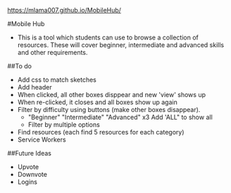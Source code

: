 https://mlama007.github.io/MobileHub/

#Mobile Hub
* This is a tool which students can use to browse a collection of resources. These will cover beginner, intermediate and advanced skills and other requirements.

##To do
* Add css to match sketches
* Add header
* When clicked, all other boxes disppear and new 'view' shows up
* When re-clicked, it closes and all boxes show up again
* Filter by difficulty using buttons (make other boxes disappear). 
    * "Beginner" "Intermediate" "Advanced" x3 Add 'ALL" to show all
    * Filter by multiple options
* Find resources (each find 5 resources for each category)
* Service Workers

##Future Ideas
* Upvote
* Downvote
* Logins

